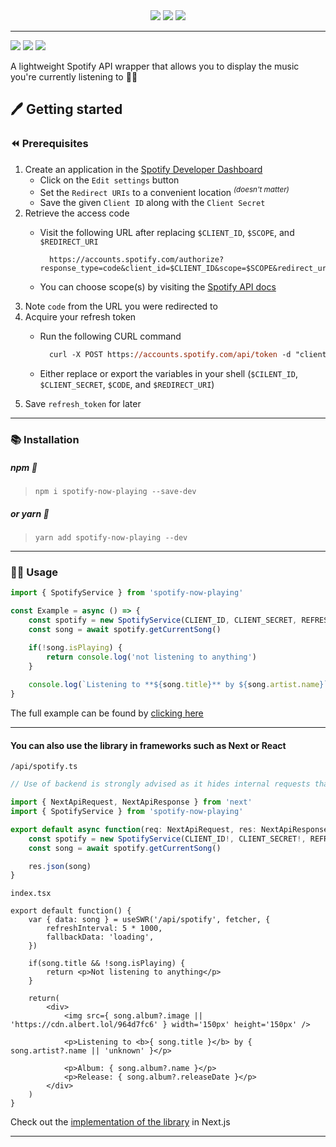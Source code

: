 <div align="center">  
    <img src="https://github.com/bigarmTomi/spotify-now-playing/blob/master/docs/spotify-1.png" />
    <img src="https://github.com/bigarmTomi/spotify-now-playing/blob/master/docs/spotify-2.png" />
    <img src="https://github.com/bigarmTomi/spotify-now-playing/blob/master/docs/spotify-3.png" />
</div>

---


![](https://img.shields.io/github/workflow/status/bigarmTomi/spotify-now-playing/CI)
![](https://img.shields.io/github/license/bigarmTomi/spotify-now-playing)
![](https://img.shields.io/github/package-json/v/bigarmTomi/spotify-now-playing)

A lightweight Spotify API wrapper that allows you to display the music you're currently listening to 🎸🎺

## 🖊 Getting started

### ⏪ Prerequisites

1. Create an application in the [Spotify Developer Dashboard](https://developer.spotify.com/dashboard/)
    - Click on the `Edit settings` button
    - Set the `Redirect URIs` to a convenient location <sup>_(doesn't matter)_</sup>
    - Save the given `Client ID` along with the `Client Secret`
2. Retrieve the access code
    - Visit the following URL after replacing `$CLIENT_ID`, `$SCOPE`, and `$REDIRECT_URI` 
    
        ```url
          https://accounts.spotify.com/authorize?response_type=code&client_id=$CLIENT_ID&scope=$SCOPE&redirect_uri=$REDIRECT_URI 
        ```
    - You can choose scope(s) by visiting the [Spotify API docs](https://developer.spotify.com/documentation/general/guides/authorization/scopes/)
3. Note `code` from the URL you were redirected to
4. Acquire your refresh token
    - Run the following CURL command
    
      ```ps
        curl -X POST https://accounts.spotify.com/api/token -d "client_id=$CLIENT_ID&client_secret=$CLIENT_SECRET&grant_type=authorization_code&code=$CODE&redirect_uri=$REDIRECT_URI"
      ```
    - Either replace or export the variables in your shell (`$CILENT_ID`, `$CLIENT_SECRET`, `$CODE`, and `$REDIRECT_URI`)
5. Save `refresh_token` for later 

---

### 📚 Installation

##### npm 🐻

> `npm i spotify-now-playing --save-dev`

##### or yarn 🧶

> `yarn add spotify-now-playing --dev`

---

### 👨‍💻 Usage

```ts
import { SpotifyService } from 'spotify-now-playing'

const Example = async () => {
    const spotify = new SpotifyService(CLIENT_ID, CLIENT_SECRET, REFRESH_TOKEN)
    const song = await spotify.getCurrentSong()

    if(!song.isPlaying) {
        return console.log('not listening to anything')
    }
    
    console.log(`Listening to **${song.title}** by ${song.artist.name}`)
}
```
The full example can be found by [clicking here](https://github.com/bigarmTomi/spotify-now-playing/tree/master/example)

---

#### You can also use the library in frameworks such as Next or React 

`/api/spotify.ts`
```ts
// Use of backend is strongly advised as it hides internal requests that include your access token.

import { NextApiRequest, NextApiResponse } from 'next'
import { SpotifyService } from 'spotify-now-playing'

export default async function(req: NextApiRequest, res: NextApiResponse) {
    const spotify = new SpotifyService(CLIENT_ID!, CLIENT_SECRET!, REFRESH_TOKEN!)
    const song = await spotify.getCurrentSong()

    res.json(song)
}
```

`index.tsx`
```tsx
export default function() {
    var { data: song } = useSWR('/api/spotify', fetcher, {
        refreshInterval: 5 * 1000,
        fallbackData: 'loading',
    })

    if(song.title && !song.isPlaying) {
        return <p>Not listening to anything</p>
    }

    return(
        <div>
            <img src={ song.album?.image || 'https://cdn.albert.lol/964d7fc6' } width='150px' height='150px' />
            
            <p>Listening to <b>{ song.title }</b> by { song.artist?.name || 'unknown' }</p>

            <p>Album: { song.album?.name }</p>
            <p>Release: { song.album?.releaseDate }</p>
        </div>
    )
}
```
Check out the [implementation of the library](https://github.com/bigarmTomi/arch.gay) in Next.js

---

